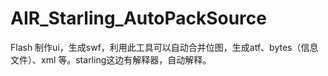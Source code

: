 AIR_Starling_AutoPackSource
===========================

Flash 制作ui，生成swf，利用此工具可以自动合并位图，生成atf、bytes（信息文件）、xml 等。starling这边有解释器，自动解释。
